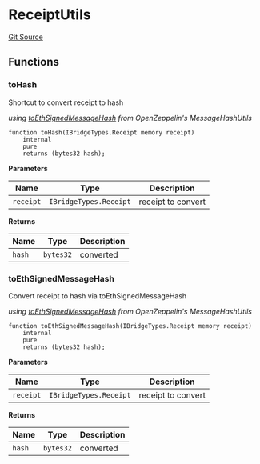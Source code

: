# ReceiptUtils
[Git Source](https://github.com/ambrosus/token-bridge/blob/993622e8c41d2a383e3259906b546417f92b844e/contracts/utils/ReceiptUtils.sol)


## Functions
### toHash

Shortcut to convert receipt to hash

*using [toEthSignedMessageHash](https://docs.openzeppelin.com/contracts/5.x/api/utils#MessageHashUtils-toEthSignedMessageHash-bytes32-) from OpenZeppelin's MessageHashUtils*


```solidity
function toHash(IBridgeTypes.Receipt memory receipt)
    internal
    pure
    returns (bytes32 hash);
```
**Parameters**

|Name|Type|Description|
|----|----|-----------|
|`receipt`|`IBridgeTypes.Receipt`|receipt to convert|

**Returns**

|Name|Type|Description|
|----|----|-----------|
|`hash`|`bytes32`|converted|


### toEthSignedMessageHash

Convert receipt to hash via toEthSignedMessageHash

*using [toEthSignedMessageHash](https://docs.openzeppelin.com/contracts/5.x/api/utils#MessageHashUtils-toEthSignedMessageHash-bytes32-) from OpenZeppelin's MessageHashUtils*


```solidity
function toEthSignedMessageHash(IBridgeTypes.Receipt memory receipt)
    internal
    pure
    returns (bytes32 hash);
```
**Parameters**

|Name|Type|Description|
|----|----|-----------|
|`receipt`|`IBridgeTypes.Receipt`|receipt to convert|

**Returns**

|Name|Type|Description|
|----|----|-----------|
|`hash`|`bytes32`|converted|


